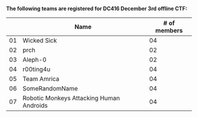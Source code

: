 **The following teams are registered for DC416 December 3rd offline CTF:**

|    | Name | # of members |
|----|------|--------------|
| 01 | Wicked Sick    | 04 |
| 02 | prch           | 02 |
| 03 | Aleph-0        | 02 |
| 04 | r00ting4u      | 04 |
| 05 | Team Amrica    | 04 |
| 06 | SomeRandomName | 04 |
| 07 | Robotic Monkeys Attacking Human Androids | 04 |

